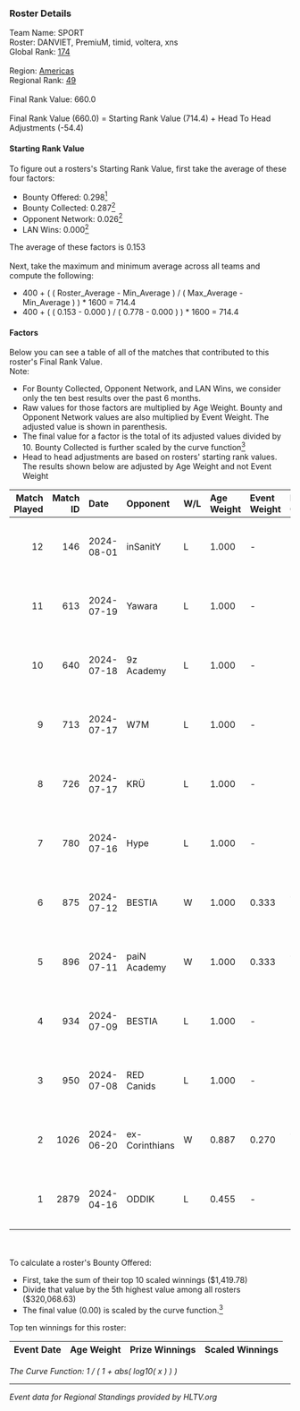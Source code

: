 ### Roster Details<br />
Team Name: SPORT<br />
Roster: DANVIET, PremiuM, timid, voltera, xns<br />
Global Rank: [174](../../standings_global_2024_08_06.md)<br />
<br />
Region: [Americas]( ../../standings_americas_2024_08_06.md)<br />
Regional Rank: [49]( ../../standings_americas_2024_08_06.md)<br />
<br />
Final Rank Value:  660.0<br />
<br />
Final Rank Value (660.0) = Starting Rank Value (714.4) + Head To Head Adjustments (-54.4)<br />

#### Starting Rank Value<br />
To figure out a rosters's Starting Rank Value, first take the average of these four factors:<br />
- Bounty Offered: 0.298[<sup>1</sup>](#table2)
- Bounty Collected: 0.287[<sup>2</sup>](#table1)
- Opponent Network: 0.026[<sup>2</sup>](#table1)
- LAN Wins: 0.000[<sup>2</sup>](#table1)

The average of these factors is 0.153<br />
<br />
Next, take the maximum and minimum average across all teams and compute the following:<br />
- 400 + ( ( Roster_Average - Min_Average ) / ( Max_Average - Min_Average ) ) * 1600 = 714.4
- 400 + ( ( 0.153 - 0.000 ) / ( 0.778 - 0.000 ) ) * 1600 = 714.4


#### Factors<br />
Below you can see a table of all of the matches that contributed to this roster's Final Rank Value.<br />
Note:<br />

- For Bounty Collected, Opponent Network, and LAN Wins, we consider only the ten best results over the past 6 months.
- Raw values for those factors are multiplied by Age Weight. Bounty and Opponent Network values are also multiplied by Event Weight. The adjusted value is shown in parenthesis.
- The final value for a factor is the total of its adjusted values divided by 10. Bounty Collected is further scaled by the curve function[<sup>3</sup>](#curveFunction)
- Head to head adjustments are based on rosters' starting rank values. The results shown below are adjusted by Age Weight and not Event Weight
<span id="table1"></span><br />


| Match Played | Match ID | Date       | Opponent       | W/L | Age Weight | Event Weight | Bounty Collected | Opponent Network | LAN Wins  | H2H Adj. | Roster                                 |
| -: | -: | :- | :- | :- | :- | :- | :- | :- | :- | -: | :- |
|           12 |      146 | 2024-08-01 | inSanitY       | L   | 1.000      | -            | -                | -                | -         |    -4.48 | DANVIET, PremiuM, timid, voltera, xns  |
|           11 |      613 | 2024-07-19 | Yawara         | L   | 1.000      | -            | -                | -                | -         |   -23.02 | DANVIET, PremiuM, timid, voltera, xns  |
|           10 |      640 | 2024-07-18 | 9z Academy     | L   | 1.000      | -            | -                | -                | -         |   -23.64 | DANVIET, PremiuM, timid, voltera, xns  |
|            9 |      713 | 2024-07-17 | W7M            | L   | 1.000      | -            | -                | -                | -         |   -11.92 | DANVIET, PremiuM, timid, voltera, xns  |
|            8 |      726 | 2024-07-17 | KRÜ            | L   | 1.000      | -            | -                | -                | -         |    -9.51 | DANVIET, PremiuM, timid, voltera, xns  |
|            7 |      780 | 2024-07-16 | Hype           | L   | 1.000      | -            | -                | -                | -         |    -9.46 | DANVIET, PremiuM, timid, voltera, xns  |
|            6 |      875 | 2024-07-12 | BESTIA         | W   | 1.000      | 0.333        | 0.096 (0.032)    | 0.776 (0.259)    | 0 (0.000) |    25.90 | DANVIET, PremiuM, timid, voltera, xns  |
|            5 |      896 | 2024-07-11 | paiN Academy   | W   | 1.000      | 0.333        | 0.000 (0.000)    | 0.000 (0.000)    | 0 (0.000) |     4.56 | DANVIET, PremiuM, timid, voltera, xns  |
|            4 |      934 | 2024-07-09 | BESTIA         | L   | 1.000      | -            | -                | -                | -         |    -4.61 | DANVIET, PremiuM, timid, voltera, xns  |
|            3 |      950 | 2024-07-08 | RED Canids     | L   | 1.000      | -            | -                | -                | -         |    -2.52 | DANVIET, PremiuM, timid, voltera, xns  |
|            2 |     1026 | 2024-06-20 | ex-Corinthians | W   | 0.887      | 0.270        | 0.004 (0.001)    | 0.000 (0.000)    | 0 (0.000) |     7.32 | DANVIET, farias, PremiuM, voltera, xns |
|            1 |     2879 | 2024-04-16 | ODDIK          | L   | 0.455      | -            | -                | -                | -         |    -3.00 | DANVIET, farias, PremiuM, voltera, xns |

<br />
<span id="table2"></span><br />
To calculate a roster's Bounty Offered:<br />

- First, take the sum of their top 10 scaled winnings ($1,419.78)
- Divide that value by the 5th highest value among all rosters ($320,068.63)
- The final value (0.00) is scaled by the curve function.[<sup>3</sup>](#curveFunction)

Top ten winnings for this roster:<br />

| Event Date | Age Weight | Prize Winnings | Scaled Winnings |
| :- | -: | :- | :- |


<span id="curveFunction"></span>_The Curve Function: 1 / ( 1 + abs( log10( x ) ) )_<br />

---
_Event data for Regional Standings provided by HLTV.org_<br />
